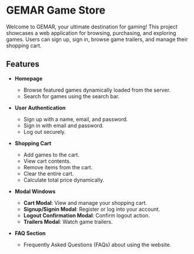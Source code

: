 # GEMAR Game Store

Welcome to GEMAR, your ultimate destination for gaming! This project showcases a web application for browsing, purchasing, and exploring games. Users can sign up, sign in, browse game trailers, and manage their shopping cart.

## Features

- **Homepage**
  - Browse featured games dynamically loaded from the server.
  - Search for games using the search bar.

- **User Authentication**
  - Sign up with a name, email, and password.
  - Sign in with email and password.
  - Log out securely.

- **Shopping Cart**
  - Add games to the cart.
  - View cart contents.
  - Remove items from the cart.
  - Clear the entire cart.
  - Calculate total price dynamically.

- **Modal Windows**
  - **Cart Modal**: View and manage your shopping cart.
  - **Signup/Signin Modal**: Register or log into your account.
  - **Logout Confirmation Modal**: Confirm logout action.
  - **Trailers Modal**: Watch game trailers.

- **FAQ Section**
  - Frequently Asked Questions (FAQs) about using the website.

